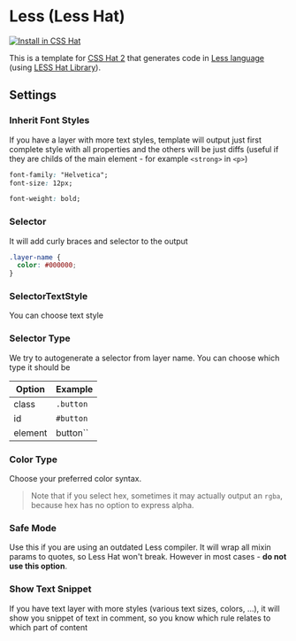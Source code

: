 # Less (Less Hat)

[![Install in CSS Hat](http://img.shields.io/badge/install-to%20CSS%20Hat-blue.svg)](http://addons.csshat.com/?install=csshat/language-less-lesshat)

This is a template for [CSS Hat 2](https://csshat.com/) that generates code in [Less language](http://lesscss.org/) (using [LESS Hat Library](http://lesshat.com/)).

## Settings

### Inherit Font Styles

If you have a layer with more text styles, template will output just first complete style with all properties and the others will be just diffs (useful if they are childs of the main element - for example `<strong>` in `<p>`)

```css
font-family: "Helvetica";
font-size: 12px;

font-weight: bold;

```

### Selector

It will add curly braces and selector to the output

```css
.layer-name {
  color: #000000;
}
```

### SelectorTextStyle

You can choose text style

### Selector Type

We try to autogenerate a selector from layer name. You can choose which type it should be

| Option | Example |
| ------ | ------- |
| class | `.button` |
| id | `#button` |
| element | button`` |

### Color Type

Choose your preferred color syntax. 

> Note that if you select hex, sometimes it may actually output an `rgba`, because hex has no option to express alpha.

### Safe Mode

Use this if you are using an outdated Less compiler. It will wrap all mixin params to quotes, so Less Hat won't break. However in most cases - **do not use this option**.

### Show Text Snippet

If you have text layer with more styles (various text sizes, colors, …), it will show you snippet of text in comment, so you know which rule relates to which part of content
